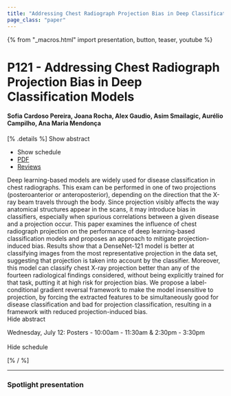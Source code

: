 ```yaml
---
title: "Addressing Chest Radiograph Projection Bias in Deep Classification Models"
page_class: "paper"
---
```


{% from "_macros.html" import presentation, button, teaser, youtube %}

# P121 - Addressing Chest Radiograph Projection Bias in Deep Classification Models

#### Sofia Cardoso Pereira, Joana Rocha, Alex Gaudio, Asim Smailagic, Aurélio Campilho, Ana Maria Mendonça

[% .details %]
<a class="toggle_visibility" data-selector=".abstract" data-level="3">Show abstract</a>
- <a class="toggle_visibility" data-selector=".schedule" data-level="3">Show schedule</a>
- <a href="https://openreview.net/pdf?id=k8K2zEiv_m">PDF</a>
- <a href="https://openreview.net/forum?id=k8K2zEiv_m">Reviews</a>

<p>
    <span class="abstract">
        Deep learning-based models are widely used for disease classification in chest radiographs. This exam can be performed in one of two projections (posteroanterior or anteroposterior), depending on the direction that the X-ray beam travels through the body. Since projection visibly affects the way anatomical structures appear in the scans, it may introduce bias in classifiers, especially when spurious correlations between a given disease and a projection occur. This paper examines the influence of chest radiograph projection on the performance of deep learning-based classification models and proposes an approach to mitigate projection-induced bias. Results show that a DenseNet-121 model is better at classifying images from the most representative projection in the data set, suggesting that projection is taken into account by the classifier. Moreover, this model can classify chest X-ray projection better than any of the fourteen radiological findings considered, without being explicitly trained for that task, putting it at high risk for projection bias. We propose a label-conditional gradient reversal framework to make the model insensitive to projection, by forcing the extracted features to be simultaneously good for disease classification and bad for projection classification, resulting in a framework with reduced projection-induced bias.
        <br>
        <span class="actions"><a class="toggle_visibility" data-level="2">Hide abstract</a></span>
    </span>
</p>

<p>
    <span class="schedule">
        Wednesday, July 12: Posters - 10:00am - 11:30am & 2:30pm - 3:30pm<br>
        <br>
        <span class="actions"><a class="toggle_visibility" data-level="2">Hide schedule</a></span>
    </span>
</p>
[% / %]

---


### Spotlight presentation
